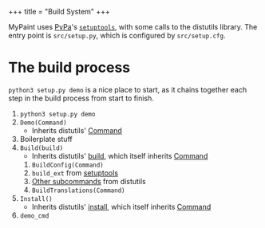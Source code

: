 +++
title = "Build System"
+++

MyPaint uses [PyPa][pypa]'s [``setuptools``][pypa-setuptools], with some calls to
the distutils library. The entry point is ``src/setup.py``, which is configured
by ``src/setup.cfg``.

[pypa]: https://www.pypa.io/
[pypa-setuptools]: https://setuptools.pypa.io

# The build process
``python3 setup.py demo`` is a nice place to start, as it chains together each step
in the build process from start to finish.

1. ``python3 setup.py demo``
2. ``Demo(Command)``
    - Inherits distutils' [Command][stCommand]
3. Boilerplate stuff
4. ``Build(build)``
    - Inherits distutils' [build][stBuild], which itself inherits [Command][stCommand]
    1. ``BuildConfig(Command)``
    2. ``build_ext`` from [setuptools][stBuildExt]
    3.  [Other subcommands][stOtherSubCmd] from distutils
    4. ``BuildTranslations(Command)``
5. ``Install()``
    - Inherits distutils' [install][stInstall], which itself inherits [Command][stCommand]
6. ``demo_cmd``

[stBuild]: https://github.com/pypa/distutils/blob/ee021a1c58b43607ccc75447159bd90f502c6bea/distutils/command/build.py#L18
[stCommand]: https://github.com/pypa/distutils/blob/ee021a1c58b43607ccc75447159bd90f502c6bea/distutils/cmd.py#L17
[stBuildExt]: https://github.com/pypa/distutils/blob/main/distutils/command/build_ext.py
[stOtherSubCmd]: https://github.com/pypa/distutils/blob/ee021a1c58b43607ccc75447159bd90f502c6bea/distutils/command/build.py#L147
[stInstall]: https://github.com/pypa/distutils/blob/ee021a1c58b43607ccc75447159bd90f502c6bea/distutils/command/install.py#L182
